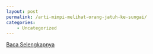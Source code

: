 ```yaml
---
layout: post
permalink: /arti-mimpi-melihat-orang-jatuh-ke-sungai/
categories:
    - Uncategorized
---
```


[Baca Selengkapnya](/06)